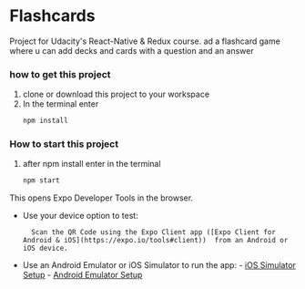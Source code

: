 # Flashcards

Project for Udacity's React-Native & Redux course. ad a flashcard game where u can add decks and cards with a question and an answer


### how to get this project
1. clone or download this project to your workspace
2. In the terminal enter
	```bash
	npm install
	```


### How to start this project
1. after npm install enter in the terminal
	```bash
	npm start
	```

This opens Expo Developer Tools in the browser.

- Use your device option to test:

		Scan the QR Code using the Expo Client app ([Expo Client for Android & iOS](https://expo.io/tools#client))  from an Android or iOS device.
- Use an Android Emulator or iOS Simulator to run the app:
		- [iOS Simulator Setup](https://docs.expo.io/versions/v33.0.0/introduction/installation/#ios-simulator)
		- [Android Emulator Setup](https://docs.expo.io/versions/v33.0.0/introduction/installation/#android-emulator)